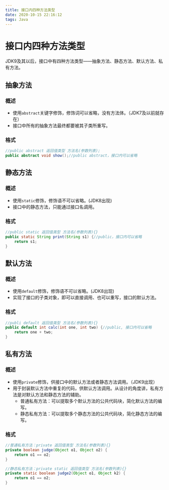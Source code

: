 ```yaml
---
title: 接口内四种方法类型
date: 2020-10-15 22:16:12
tags: Java
---
```


# 接口内四种方法类型

JDK9及其以后，接口中有四种方法类型——抽象方法、静态方法、默认方法、私有方法。

## 抽象方法

### 概述

+ 使用`abstract`关键字修饰，修饰词可以省略，没有方法体。（JDK7及以前就存在）
+ 接口中所有的抽象方法最终都要被其子类所重写。

### 格式

~~~java
//public abstract 返回值类型 方法名(参数列表);
public abstract void show();//public abstract，接口内可以省略
~~~

## 静态方法

### 概述

+ 使用`static`修饰，修饰语不可以省略。(JDK8出现)
+ 接口中的静态方法，只能通过接口名调用。

### 格式

~~~java
//public static 返回值类型 方法名(参数列表){}
public static String print(String s1) {//public，接口内可以省略
	return s1;
}
~~~

## 默认方法

### 概述

+ 使用`default`修饰，修饰语不可以省略。(JDK8出现)
+ 实现了接口的子类对象，即可以直接调用、也可以重写，接口的默认方法。

### 格式

~~~java
//publi default 返回值类型 方法名(参数列表){}
public default int calc(int one, int two) {//public, 接口内可以省略
	return one + two;
}
~~~

## 私有方法

### 概述

+ 使用`private`修饰，供接口中的默认方法或者静态方法调用。（JDK9出现）
+ 用于封装默认方法中重复的代码，供默认方法调用。从设计的角度讲，私有方法是对默认方法和静态方法的辅助。
  + 普通私有方法：可以提取多个默认方法的公共代码块，简化默认方法的编写。
  + 静态私有方法：可以提取多个静态方法的公共代码块，简化静态方法的编写。

### 格式

~~~java
//普通私有方法：private 返回值类型 方法名(参数列表){}
private boolean judge(Object o1, Object o2) {
	return o1 == o2;
}

//静态私有方法：private static 返回值类型 方法名(参数列表){}
private static boolean judge2(Object o1, Object k2) {
    return o1 == o2;
}
~~~



